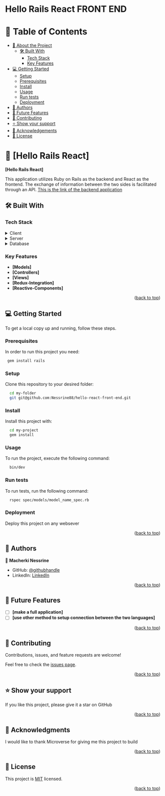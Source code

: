 <h1>Hello Rails React FRONT END  </h1>

<a name="readme-top"></a>

# 📗 Table of Contents

- [📖 About the Project](#about-project)
  - [🛠 Built With](#built-with)
    - [Tech Stack](#tech-stack)
    - [Key Features](#key-features)
- [💻 Getting Started](#getting-started)
  - [Setup](#setup)
  - [Prerequisites](#prerequisites)
  - [Install](#install)
  - [Usage](#usage)
  - [Run tests](#run-tests)
  - [Deployment](#triangular_flag_on_post-deployment)
- [👥 Authors](#authors)
- [🔭 Future Features](#future-features)
- [🤝 Contributing](#contributing)
- [⭐️ Show your support](#support)
- [🙏 Acknowledgements](#acknowledgements)
- [📝 License](#license)

# 📖 [Hello Rails React] <a name="about-project"></a>

**[Hello Rails React]**

This application utilizes Ruby on Rails as the backend and React as the frontend. The exchange of information between the two sides is facilitated through an API. 
[This is the link of the backend application](https://github.com/Nessrine88/hello-rails-back-end)

## 🛠 Built With <a name="built-with"></a>

### Tech Stack <a name="tech-stack"></a>

<details>
  <summary>Client</summary>
  <ul>
    <li><a href="https://developer.mozilla.org/en-US/docs/Web/HTML">HTML</a></li>
     <li><a href="https://developer.mozilla.org/en-US/docs/Web/css">CSS</a></li>
  </ul>
</details>

<details>
  <summary>Server</summary>
  <ul>
    <li><a href="https://guides.rubyonrails.org/">Rails</a></li>
  </ul>
</details>

<details>
<summary>Database</summary>
  <ul>
    <li><a href="https://www.postgresql.org/">PostgreSQL</a></li>
  </ul>
</details>

### Key Features <a name="key-features"></a>

- **[Models]**
- **[Controllers]**
- **[Views]**
- **[Redux-Integration]**
- **[Reactive-Components]**


<p align="right">(<a href="#readme-top">back to top</a>)</p>

## 💻 Getting Started <a name="getting-started"></a>

To get a local copy up and running, follow these steps.

### Prerequisites

In order to run this project you need:

```sh
 gem install rails
```

### Setup

Clone this repository to your desired folder:

```sh
  cd my-folder
  git git@github.com:Nessrine88/hello-react-front-end.git
```

### Install

Install this project with:

```sh
  cd my-project
  gem install
```

### Usage

To run the project, execute the following command:

```sh
  bin/dev
```

### Run tests

To run tests, run the following command:

```sh
  rspec spec/models/model_name_spec.rb
```

### Deployment

Deploy this project on any websever
<!--
Example:

```sh

```
 -->
 <p align="right">(<a href="#readme-top">back to top</a>)</p>
 

<!-- AUTHORS -->

## 👥 Authors <a name="authors"></a>

👤 **Macherki Nessrine**

- GitHub: [@githubhandle](https://github.com/Nessrine88)
- LinkedIn: [LinkedIn](https://www.linkedin.com/in/nessrine-macherki-86959196/)

<p align="right">(<a href="#readme-top">back to top</a>)</p>

<!-- FUTURE FEATURES -->

## 🔭 Future Features <a name="future-features"></a>

- [ ] **[make a full application]**
- [ ] **[use other method to setup connection between the two languages]**

<p align="right">(<a href="#readme-top">back to top</a>)</p>

<!-- CONTRIBUTING -->

## 🤝 Contributing <a name="contributing"></a>

Contributions, issues, and feature requests are welcome!

Feel free to check the [issues page](https://github.com/Nessrine88/hello-react-front-end/issues).

<p align="right">(<a href="#readme-top">back to top</a>)</p>

## ⭐️ Show your support <a name="support"></a>

If you like this project, please give it a star on GitHub

<p align="right">(<a href="#readme-top">back to top</a>)</p>

## 🙏 Acknowledgments <a name="acknowledgements"></a>

I would like to thank Microverse for giving me this project to build

<p align="right">(<a href="#readme-top">back to top</a>)</p>

<!-- LICENSE -->
## 📝 License <a name="license"></a>

This project is [MIT](./LICENSE) licensed.

<p align="right">(<a href="#readme-top">back to top</a>)</p>
